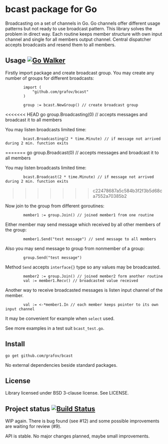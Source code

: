 bcast package for Go
====================

Broadcasting on a set of channels in Go. Go channels offer different usage patterns but not ready to use broadcast pattern.
This library solves the problem in direct way. Each routine keeps member structure with own input channel and single for all
members output channel. Central dispatcher accepts broadcasts and resend them to all members.

Usage [![Go Walker](http://img.shields.io/badge/docs-API-brightgreen.svg?style=flat)](http://gowalker.org/github.com/NimbleIndustry/bcast)
-----

Firstly import package and create broadcast group. You may create any number of groups for different broadcasts:

			import (
				"github.com/grafov/bcast"
			)

			group := bcast.NewGroup() // create broadcast group
<<<<<<< HEAD
			go group.Broadcasting(0) // accepts messages and broadcast it to all members

You may listen broadcasts limited time:

			bcast.Broadcasting(2 * time.Minute) // if message not arrived during 2 min. function exits
=======
			go group.Broadcast(0) // accepts messages and broadcast it to all members

You may listen broadcasts limited time:

			bcast.Broadcast(2 * time.Minute) // if message not arrived during 2 min. function exits
>>>>>>> c22478687a5c584b3f2f3b5d68ca7552a70385b2

Now join to the group from different goroutines:

			member1 := group.Join() // joined member1 from one routine

Either member may send message which received by all other members of the group:

			member1.Send("test message") // send message to all members

Also you may send message to group from nonmember of a group:

			group.Send("test message")

Method `Send` accepts `interface{}` type so any values may be broadcasted.

			member2 := group.Join() // joined member2 form another routine
			val := member1.Recv() // broadcasted value received

Another way to receive broadcasted messages is listen input channel of the member.

			val := <-*member1.In // each member keeps pointer to its own input channel

It may be convenient for example when `select` used.

See more examples in a test suit `bcast_test.go`.

Install
-------

`go get github.com/grafov/bcast`

No external dependencies beside standard packages.

License
-------

Library licensed under BSD 3-clause license. See LICENSE.

Project status [![Build Status](https://img.shields.io/travis/grafov/bcast/master.svg?style=flat)](https://travis-ci.org/grafov/bcast)
--------------

WIP again. There is bug found (see #12) and some possible improvements are waiting for review (#9).

API is stable. No major changes planned, maybe small improvements.
